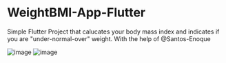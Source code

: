 # WeightBMI-App-Flutter

Simple Flutter Project that calucates your body mass index and indicates if you are "under-normal-over" weight. With the help of @Santos-Enoque


![image](https://user-images.githubusercontent.com/90727656/170566065-2ed9035a-f10f-49c6-ae9e-d14aeaa4afcf.png)
![image](https://user-images.githubusercontent.com/90727656/170566093-ab581018-5e95-47b3-8071-f91c10986c9a.png)
